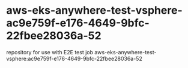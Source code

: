 # aws-eks-anywhere-test-vsphere-ac9e759f-e176-4649-9bfc-22fbee28036a-52
repository for use with E2E test job aws-eks-anywhere-test-vsphere:ac9e759f-e176-4649-9bfc-22fbee28036a-52

